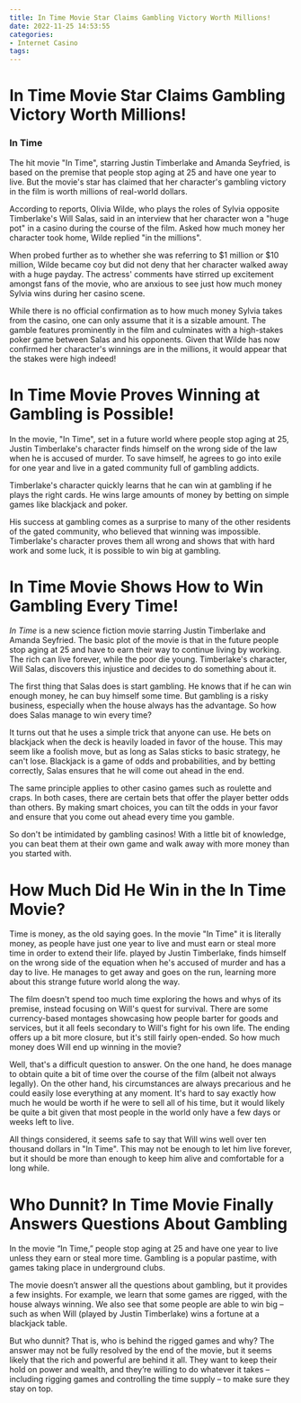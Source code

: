```yaml
---
title: In Time Movie Star Claims Gambling Victory Worth Millions!
date: 2022-11-25 14:53:55
categories:
- Internet Casino
tags:
---
```



#  In Time Movie Star Claims Gambling Victory Worth Millions!

<h3>In Time</h3>

The hit movie "In Time", starring Justin Timberlake and Amanda Seyfried, is based on the premise that people stop aging at 25 and have one year to live. But the movie's star has claimed that her character's gambling victory in the film is worth millions of real-world dollars.

According to reports, Olivia Wilde, who plays the roles of Sylvia opposite Timberlake's Will Salas, said in an interview that her character won a "huge pot" in a casino during the course of the film. Asked how much money her character took home, Wilde replied "in the millions".

When probed further as to whether she was referring to $1 million or $10 million, Wilde became coy but did not deny that her character walked away with a huge payday. The actress' comments have stirred up excitement amongst fans of the movie, who are anxious to see just how much money Sylvia wins during her casino scene.

While there is no official confirmation as to how much money Sylvia takes from the casino, one can only assume that it is a sizable amount. The gamble features prominently in the film and culminates with a high-stakes poker game between Salas and his opponents. Given that Wilde has now confirmed her character's winnings are in the millions, it would appear that the stakes were high indeed!

#  In Time Movie Proves Winning at Gambling is Possible!

In the movie, "In Time", set in a future world where people stop aging at 25, Justin Timberlake's character finds himself on the wrong side of the law when he is accused of murder. To save himself, he agrees to go into exile for one year and live in a gated community full of gambling addicts.

Timberlake's character quickly learns that he can win at gambling if he plays the right cards. He wins large amounts of money by betting on simple games like blackjack and poker.

His success at gambling comes as a surprise to many of the other residents of the gated community, who believed that winning was impossible. Timberlake's character proves them all wrong and shows that with hard work and some luck, it is possible to win big at gambling.

#  In Time Movie Shows How to Win Gambling Every Time!

_In Time_ is a new science fiction movie starring Justin Timberlake and Amanda Seyfried. The basic plot of the movie is that in the future people stop aging at 25 and have to earn their way to continue living by working. The rich can live forever, while the poor die young. Timberlake's character, Will Salas, discovers this injustice and decides to do something about it.

The first thing that Salas does is start gambling. He knows that if he can win enough money, he can buy himself some time. But gambling is a risky business, especially when the house always has the advantage. So how does Salas manage to win every time?

It turns out that he uses a simple trick that anyone can use. He bets on blackjack when the deck is heavily loaded in favor of the house. This may seem like a foolish move, but as long as Salas sticks to basic strategy, he can't lose. Blackjack is a game of odds and probabilities, and by betting correctly, Salas ensures that he will come out ahead in the end.

The same principle applies to other casino games such as roulette and craps. In both cases, there are certain bets that offer the player better odds than others. By making smart choices, you can tilt the odds in your favor and ensure that you come out ahead every time you gamble.

So don't be intimidated by gambling casinos! With a little bit of knowledge, you can beat them at their own game and walk away with more money than you started with.

#  How Much Did He Win in the In Time Movie? 

Time is money, as the old saying goes. In the movie "In Time" it is literally money, as people have just one year to live and must earn or steal more time in order to extend their life.  played by Justin Timberlake, finds himself on the wrong side of the equation when he's accused of murder and has a day to live. He manages to get away and goes on the run, learning more about this strange future world along the way. 

The film doesn't spend too much time exploring the hows and whys of its premise, instead focusing on Will's quest for survival. There are some currency-based montages showcasing how people barter for goods and services, but it all feels secondary to Will's fight for his own life. The ending offers up a bit more closure, but it's still fairly open-ended. So how much money does Will end up winning in the movie?

Well, that's a difficult question to answer. On the one hand, he does manage to obtain quite a bit of time over the course of the film (albeit not always legally). On the other hand, his circumstances are always precarious and he could easily lose everything at any moment. It's hard to say exactly how much he would be worth if he were to sell all of his time, but it would likely be quite a bit given that most people in the world only have a few days or weeks left to live. 

All things considered, it seems safe to say that Will wins well over ten thousand dollars in "In Time". This may not be enough to let him live forever, but it should be more than enough to keep him alive and comfortable for a long while.

#  Who Dunnit? In Time Movie Finally Answers Questions About Gambling

In the movie “In Time,” people stop aging at 25 and have one year to live unless they earn or steal more time. Gambling is a popular pastime, with games taking place in underground clubs.

The movie doesn’t answer all the questions about gambling, but it provides a few insights. For example, we learn that some games are rigged, with the house always winning. We also see that some people are able to win big – such as when Will (played by Justin Timberlake) wins a fortune at a blackjack table.

But who dunnit? That is, who is behind the rigged games and why? The answer may not be fully resolved by the end of the movie, but it seems likely that the rich and powerful are behind it all. They want to keep their hold on power and wealth, and they’re willing to do whatever it takes – including rigging games and controlling the time supply – to make sure they stay on top.